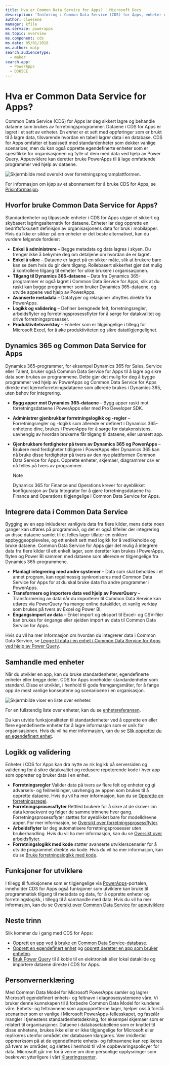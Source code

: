 ```yaml
---
title: Hva er Common Data Service for Apps? | Microsoft Docs
description: 'Innføring i Common Data Service (CDS) for Apps, enheter og logikk på serversiden.'
author: clwesene
manager: kfile
ms.service: powerapps
ms.topic: overview
ms.component: cds
ms.date: 05/01/2018
ms.author: matp
search.audienceType:
  - maker
search.app:
  - PowerApps
  - D365CE
---
```


# <a name="what-is-common-data-service-for-apps"></a>Hva er Common Data Service for Apps?
Common Data Service (CDS) for Apps lar deg sikkert lagre og behandle dataene som brukes av forretningsprogrammer. Dataene i CDS for Apps er lagret i et sett av enheter. En *enhet* er et sett med oppføringer som er brukt til å lagre data, tilsvarende hvordan en tabell lagrer data i en database. CDS for Apps omfatter et basissett med standardenheter som dekker vanlige scenarioer, men du kan også opprette egendefinerte enheter som er spesifikke for organisasjonen og fylle ut dem med data ved hjelp av Power Query. Apputviklere kan deretter bruke PowerApps til å lage omfattende programmer ved hjelp av dataene.

![Skjermbilde med oversikt over forretningsprogramplattformen.](./media/data-platform-cds-intro/platform.png "Plattformoversikt")

For informasjon om kjøp av et abonnement for å bruke CDS for Apps, se [Prisinformasjon](../../administrator/pricing-billing-skus.md).

## <a name="why-use-common-data-service-for-apps"></a>Hvorfor bruke Common Data Service for Apps?
Standardenheter og tilpassede enheter i CDS for Apps utgjør et sikkert og skybasert lagringsalternativ for dataene. Enheter lar deg opprette en bedriftsfokusert definisjon av organisasjonens data for bruk i mobilapper. Hvis du ikke er sikker på om enheter er det beste alternativet, kan du vurdere følgende fordeler:

* **Enkel å administrere** &ndash; Begge metadata og data lagres i skyen. Du trenger ikke å bekymre deg om detaljene om hvordan de er lagret.
* **Enkel å sikre** &ndash; Dataene er lagret på en sikker måte, slik at brukere bare kan se dem hvis du gir dem tilgang. Rollebasert sikkerhet gjør det mulig å kontrollere tilgang til enheter for ulike brukere i organisasjonen.
* **Tilgang til Dynamics 365-dataene** &ndash; Data fra Dynamics 365-programmer er også lagret i Common Data Service for Apps, slik at du raskt kan bygge programmer som bruker Dynamics 365-dataene, og utvide appene ved hjelp av PowerApps.
* **Avanserte metadata** &ndash; Datatyper og relasjoner utnyttes direkte fra PowerApps.
* **Logikk og validering** &ndash; Definer beregnede felt, forretningsregler, arbeidsflyter og forretningsprosessflyter for å sørge for datakvalitet og drive forretningsprosesser.
* **Produktivitetsverktøy** &ndash; Enheter som er tilgjengelige i tillegg for Microsoft Excel, for å øke produktiviteten og sikre datatilgjengelighet.

## <a name="dynamics-365-and-the-common-data-service-for-apps"></a>Dynamics 365 og Common Data Service for Apps

Dynamics 365-programmer, for eksempel Dynamics 365 for Sales, Service eller Talent, bruker også Common Data Service for Apps til å lagre og sikre data som brukes av programmene. Dette gjør det mulig for deg å bygge programmer ved hjelp av PowerApps og Common Data Service for Apps direkte mot kjerneforretningsdataene som allerede brukes i Dynamics 365, uten behov for integrering.

* **Bygg apper mot Dynamics 365-dataene** &ndash; Bygg apper raskt mot forretningsdataene i PowerApps eller med Pro Developer SDK.
* **Administrer gjenbrukbar forretningslogikk og -regler** &ndash; Forretningsregler og -logikk som allerede er definert i Dynamics 365-enhetene dine, brukes i PowerApps for å sørge for datakonsistens, uavhengig av hvordan brukerne får tilgang til dataene, eller uansett app.
* **Gjenbrukbare ferdigheter på tvers av Dynamics 365 og PowerApps** &ndash; Brukere med ferdigheter tidligere i PowerApps eller Dynamics 365 kan nå bruke disse ferdigheter på tvers av den nye plattformen Common Data Service for Apps. Opprette enheter, skjemaer, diagrammer osv er nå felles på tvers av programmer.

    > [!NOTE]
    > Dynamics 365 for Finance and Operations krever for øyeblikket konfigurasjon av Data Integrator for å gjøre forretningsdataene fra Finance and Operations tilgjengelige i Common Data Service for Apps.

## <a name="integrating-data-into-the-common-data-service"></a>Integrere data i Common Data Service

Bygging av en app inkluderer vanligvis data fra flere kilder, mens dette noen ganger kan utføres på programnivå, og det er også tilfeller der integrering av disse dataene samlet til et felles lager tillater en enklere appbyggeopplevelse, og ett enkelt sett med logikk for å vedlikeholde og bruke dataene. Common Data Service for Apps gjør det mulig å integrere data fra flere kilder til ett enkelt lager, som deretter kan brukes i PowerApps, flyten og Power BI sammen med dataene som allerede er tilgjengelige fra Dynamics 365-programmene.

* **Planlagt integrering med andre systemer** &ndash; Data som skal beholdes i et annet program, kan regelmessig synkroniseres med Common Data Service for Apps for at du skal bruke data fra andre programmer i PowerApps.
* **Transformere og importere data ved hjelp av PowerQuery** &ndash; Transformering av data når du importerer til Common Data Service kan utføres via PowerQuery fra mange online datakilder, et vanlig verktøy som brukes på tvers av Excel og Power BI.
* **Éngangsimport av data** &ndash; Enkel import og eksport til Excel- og CSV-filer kan brukes for éngangs eller sjelden import av data til Common Data Service for Apps.

Hvis du vil ha mer informasjon om hvordan du integrerer data i Common Data Service, se [Legge til data i en enhet i Common Data Service for Apps ved hjelp av Power Query](data-platform-cds-newentity-pq.md).

## <a name="interacting-with-entities"></a>Samhandle med enheter
Når du utvikler en app, kan du bruke standardenheter, egendefinerte enheter eller begge deler. CDS for Apps inneholder standardenheter som standard. Disse er utviklet, i henhold til gode fremgangsmåter, for å fange opp de mest vanlige konseptene og scenarioene i en organisasjon.

![Skjermbilde viser en liste over enheter.](./media/data-platform-cds-intro/entitylist.png "Enhetsliste")

For en fullstendig liste over enheter, kan du se [enhetsreferansen](https://docs.microsoft.com/powerapps/developer/common-data-service/reference/about-entity-reference).

Du kan utvide funksjonaliteten til standardenheter ved å opprette en eller flere egendefinerte enheter for å lagre informasjon som er unik for organisasjonen. Hvis du vil ha mer informasjon, kan du se [Slik oppretter du en egendefinert enhet](create-custom-entity.md).

## <a name="logic-and-validation"></a>Logikk og validering
Enheter i CDS for Apps kan dra nytte av rik logikk på serversiden og validering for å sikre datakvalitet og redusere repeterende kode i hver app som oppretter og bruker data i en enhet.

* **Forretningsregler** Valider data på tvers av flere felt og enheter og gi advarsels- og feilmeldinger, uavhengig av appen som brukes til å opprette dataene. Hvis du vil ha mer informasjon, kan du se [Opprette en forretningsregel](./data-platform-create-business-rule.md).
* **Forretningsprosessflyter** Rettled brukere for å sikre at de skriver inn data konsekvent og følger de samme trinnene hver gang. Forretningsprosessflyter støttes for øyeblikket bare for modelldrevne apper. For mer informasjon, se [Oversikt over forretningsprosessflyter](/dynamics365/customer-engagement/customize/business-process-flows-overview).
* **Arbeidsflyter** lar deg automatisere forretningsprosesser uten brukerhandling. Hvis du vil ha mer informasjon, kan du se [Oversikt over arbeidsflyter](/dynamics365/customer-engagement/customize/workflow-processes).
* **Forretningslogikk med kode** støtter avanserte utviklerscenarier for å utvide programmet direkte via kode. Hvis du vil ha mer informasjon, kan du se [Bruke forretningslogikk med kode](../../developer/common-data-service/apply-business-logic-with-code.md).

## <a name="developer-capabilities"></a>Funksjoner for utviklere
I tillegg til funksjonene som er tilgjengelige via [PowerApps](https://web.powerapps.com/?utm_source=padocs&utm_medium=linkinadoc&utm_campaign=referralsfromdoc)-portalen, inneholder CDS for Apps også funksjoner som utviklere kan bruke til programmatisk tilgang til metadata og data, for å opprette enheter og forretningslogikk, i tillegg til å samhandle med data. Hvis du vil ha mer informasjon, kan du se [Oversikt over Common Data Service for apputviklere](../../developer/common-data-service/overview.md)

## <a name="next-steps"></a>Neste trinn
Slik kommer du i gang med CDS for Apps:
* [Opprett en app ved å bruke en Common Data Service-database](../canvas-apps/data-platform-create-app-scratch.md).
* [Opprett en egendefinert enhet](create-custom-entity.md) og [opprett deretter en app som bruker enheten](../canvas-apps/data-platform-create-app.md).
* [Bruk Power Query](./data-platform-cds-newentity-pq.md) til å koble til en elektronisk eller lokal datakilde og importere dataene direkte i CDS for Apps.

## <a name="privacy-notice"></a>Personvernerklæring
Med Common Data Model for Microsoft PowerApps samler og lagrer Microsoft egendefinert enhets- og feltnavn i diagnosesystemene våre. Vi bruker denne kunnskapen til å forbedre Common Data Model for kundene våre. Enhets- og feltnavnene som appoppretterne lager, hjelper oss å forstå scenarioer som er vanlige i Microsoft PowerApps-fellesskapet, og fastslår mangler i tjenestens standardenhetsdekning, for eksempel skjemaer som er relatert til organisasjoner. Dataene i databasetabellene som er knyttet til disse enhetene, brukes ikke eller er ikke tilgjengelige for Microsoft eller replikeres utenfor området der databasen klargjøres. Vær imidlertid oppmerksom på at de egendefinerte enhets- og feltnavnene kan replikeres på tvers av områder, og slettes i henhold til våre oppbevaringspolicyer for data. Microsoft går inn for å verne om dine personlige opplysninger som beskrevet ytterligere i vårt [Klareringssenter](https://www.microsoft.com/trustcenter/Privacy/default.aspx).

